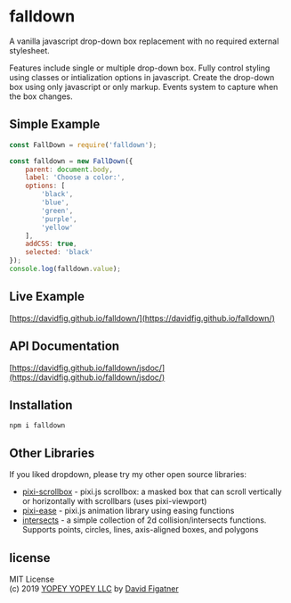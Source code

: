 # falldown
A vanilla javascript drop-down box replacement with no required external stylesheet.

Features include single or multiple drop-down box. Fully control styling using classes or intialization options in javascript. Create the drop-down box using only javascript or only markup. Events system to capture when the box changes. 

## Simple Example
```js
const FallDown = require('falldown');

const falldown = new FallDown({
    parent: document.body,
    label: 'Choose a color:',
    options: [
        'black',
        'blue',
        'green',
        'purple',
        'yellow'
    ],
    addCSS: true,
    selected: 'black'
});
console.log(falldown.value);
```

## Live Example
[https://davidfig.github.io/falldown/](https://davidfig.github.io/falldown/)

## API Documentation
[https://davidfig.github.io/falldown/jsdoc/](https://davidfig.github.io/falldown/jsdoc/)

## Installation
```
npm i falldown
```

## Other Libraries
If you liked dropdown, please try my other open source libraries:
* [pixi-scrollbox](https://github.com/davidfig/pixi-scrollbox) - pixi.js scrollbox: a masked box that can scroll vertically or horizontally with scrollbars (uses pixi-viewport)
* [pixi-ease](https://github.com/davidfig/pixi-ease) - pixi.js animation library using easing functions
* [intersects](https://github.com/davidfig/intersects) - a simple collection of 2d collision/intersects functions. Supports points, circles, lines, axis-aligned boxes, and polygons

## license  
MIT License  
(c) 2019 [YOPEY YOPEY LLC](https://yopeyopey.com/) by [David Figatner](https://twitter.com/yopey_yopey/)
